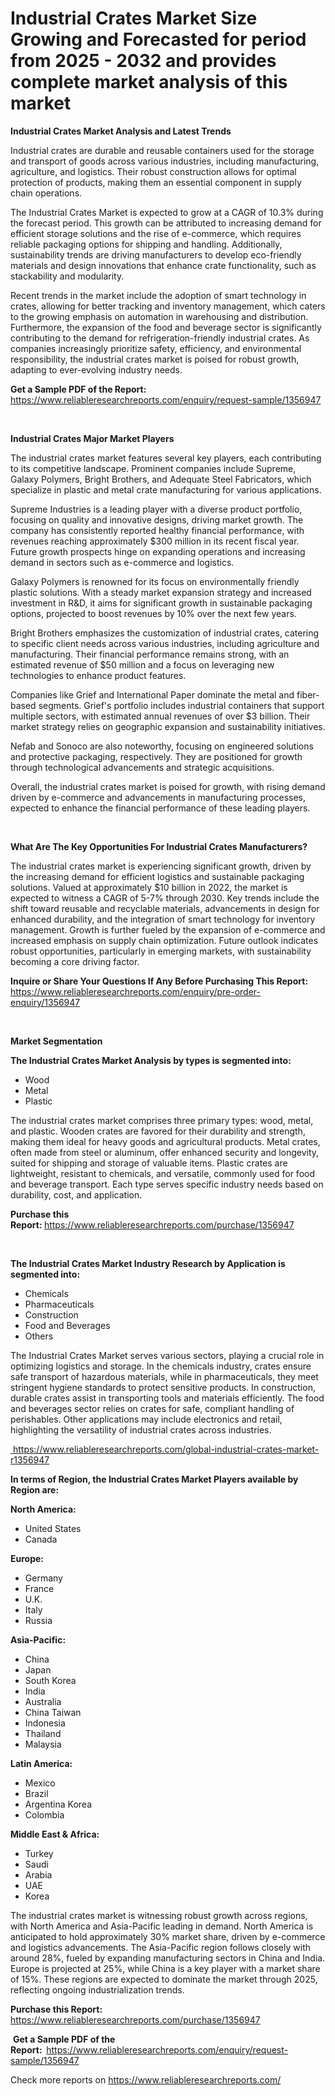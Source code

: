 <p><h1>Industrial Crates Market Size Growing and Forecasted for period from 2025 - 2032 and provides complete market analysis of this market</h1></p><p><strong>Industrial Crates Market Analysis and Latest Trends</strong></p>
<p><p>Industrial crates are durable and reusable containers used for the storage and transport of goods across various industries, including manufacturing, agriculture, and logistics. Their robust construction allows for optimal protection of products, making them an essential component in supply chain operations. </p><p>The Industrial Crates Market is expected to grow at a CAGR of 10.3% during the forecast period. This growth can be attributed to increasing demand for efficient storage solutions and the rise of e-commerce, which requires reliable packaging options for shipping and handling. Additionally, sustainability trends are driving manufacturers to develop eco-friendly materials and design innovations that enhance crate functionality, such as stackability and modularity. </p><p>Recent trends in the market include the adoption of smart technology in crates, allowing for better tracking and inventory management, which caters to the growing emphasis on automation in warehousing and distribution. Furthermore, the expansion of the food and beverage sector is significantly contributing to the demand for refrigeration-friendly industrial crates. As companies increasingly prioritize safety, efficiency, and environmental responsibility, the industrial crates market is poised for robust growth, adapting to ever-evolving industry needs.</p></p>
<p><strong>Get a Sample PDF of the Report:&nbsp;</strong> <a href="https://www.reliableresearchreports.com/enquiry/request-sample/1356947?utm_campaign=2119&utm_medium=2&utm_source=Github&utm_content=ia&utm_term=16022025&utm_id=industrial-crates">https://www.reliableresearchreports.com/enquiry/request-sample/1356947</a></p>
<p>&nbsp;</p>
<p><strong>Industrial Crates Major Market Players</strong></p>
<p><p>The industrial crates market features several key players, each contributing to its competitive landscape. Prominent companies include Supreme, Galaxy Polymers, Bright Brothers, and Adequate Steel Fabricators, which specialize in plastic and metal crate manufacturing for various applications.</p><p>Supreme Industries is a leading player with a diverse product portfolio, focusing on quality and innovative designs, driving market growth. The company has consistently reported healthy financial performance, with revenues reaching approximately $300 million in its recent fiscal year. Future growth prospects hinge on expanding operations and increasing demand in sectors such as e-commerce and logistics.</p><p>Galaxy Polymers is renowned for its focus on environmentally friendly plastic solutions. With a steady market expansion strategy and increased investment in R&D, it aims for significant growth in sustainable packaging options, projected to boost revenues by 10% over the next few years.</p><p>Bright Brothers emphasizes the customization of industrial crates, catering to specific client needs across various industries, including agriculture and manufacturing. Their financial performance remains strong, with an estimated revenue of $50 million and a focus on leveraging new technologies to enhance product features.</p><p>Companies like Grief and International Paper dominate the metal and fiber-based segments. Grief's portfolio includes industrial containers that support multiple sectors, with estimated annual revenues of over $3 billion. Their market strategy relies on geographic expansion and sustainability initiatives.</p><p>Nefab and Sonoco are also noteworthy, focusing on engineered solutions and protective packaging, respectively. They are positioned for growth through technological advancements and strategic acquisitions.</p><p>Overall, the industrial crates market is poised for growth, with rising demand driven by e-commerce and advancements in manufacturing processes, expected to enhance the financial performance of these leading players.</p></p>
<p>&nbsp;</p>
<p><strong>What Are The Key Opportunities For Industrial Crates Manufacturers?</strong></p>
<p><p>The industrial crates market is experiencing significant growth, driven by the increasing demand for efficient logistics and sustainable packaging solutions. Valued at approximately $10 billion in 2022, the market is expected to witness a CAGR of 5-7% through 2030. Key trends include the shift toward reusable and recyclable materials, advancements in design for enhanced durability, and the integration of smart technology for inventory management. Growth is further fueled by the expansion of e-commerce and increased emphasis on supply chain optimization. Future outlook indicates robust opportunities, particularly in emerging markets, with sustainability becoming a core driving factor.</p></p>
<p><strong>Inquire or Share Your Questions If Any Before Purchasing This Report:</strong> <a href="https://www.reliableresearchreports.com/enquiry/pre-order-enquiry/1356947?utm_campaign=2119&utm_medium=2&utm_source=Github&utm_content=ia&utm_term=16022025&utm_id=industrial-crates">https://www.reliableresearchreports.com/enquiry/pre-order-enquiry/1356947</a></p>
<p>&nbsp;</p>
<p><strong>Market Segmentation</strong></p>
<p><strong>The Industrial Crates Market Analysis by types is segmented into:</strong></p>
<p><ul><li>Wood</li><li>Metal</li><li>Plastic</li></ul></p>
<p><p>The industrial crates market comprises three primary types: wood, metal, and plastic. Wooden crates are favored for their durability and strength, making them ideal for heavy goods and agricultural products. Metal crates, often made from steel or aluminum, offer enhanced security and longevity, suited for shipping and storage of valuable items. Plastic crates are lightweight, resistant to chemicals, and versatile, commonly used for food and beverage transport. Each type serves specific industry needs based on durability, cost, and application.</p></p>
<p><strong>Purchase this Report:&nbsp;</strong><a href="https://www.reliableresearchreports.com/purchase/1356947?utm_campaign=2119&utm_medium=2&utm_source=Github&utm_content=ia&utm_term=16022025&utm_id=industrial-crates">https://www.reliableresearchreports.com/purchase/1356947</a></p>
<p>&nbsp;</p>
<p><strong>The Industrial Crates Market Industry Research by Application is segmented into:</strong></p>
<p><ul><li>Chemicals</li><li>Pharmaceuticals</li><li>Construction</li><li>Food and Beverages</li><li>Others</li></ul></p>
<p><p>The Industrial Crates Market serves various sectors, playing a crucial role in optimizing logistics and storage. In the chemicals industry, crates ensure safe transport of hazardous materials, while in pharmaceuticals, they meet stringent hygiene standards to protect sensitive products. In construction, durable crates assist in transporting tools and materials efficiently. The food and beverages sector relies on crates for safe, compliant handling of perishables. Other applications may include electronics and retail, highlighting the versatility of industrial crates across industries.</p></p>
<p><a href="https://www.reliableresearchreports.com/global-industrial-crates-market-r1356947?utm_campaign=2119&utm_medium=2&utm_source=Github&utm_content=ia&utm_term=16022025&utm_id=industrial-crates">&nbsp;https://www.reliableresearchreports.com/global-industrial-crates-market-r1356947</a></p>
<p><strong>In terms of Region, the Industrial Crates Market Players available by Region are:</strong></p>
<p>
    <p> <strong> North America: </strong>
        <ul>
            <li>United States</li>
            <li>Canada</li>
        </ul>
        </p> 
    <p> <strong> Europe: </strong>
        <ul>
            <li>Germany</li>
            <li>France</li>
            <li>U.K.</li>
            <li>Italy</li>
            <li>Russia</li>
        </ul>
        </p> 
    <p> <strong> Asia-Pacific: </strong>
        <ul>
            <li>China</li>
            <li>Japan</li>
            <li>South Korea</li>
            <li>India</li>
            <li>Australia</li>
            <li>China Taiwan</li>
            <li>Indonesia</li>
            <li>Thailand</li>
            <li>Malaysia</li>
        </ul>
        </p> 
    <p> <strong> Latin America: </strong>
        <ul>
            <li>Mexico</li>
            <li>Brazil</li>
            <li>Argentina Korea</li>
            <li>Colombia</li>
        </ul>
        </p> 
    <p> <strong> Middle East & Africa: </strong>
        <ul>
            <li>Turkey</li>
            <li>Saudi</li>
            <li>Arabia</li>
            <li>UAE</li>
            <li>Korea</li>
        </ul>
    </p>
    </p>
<p><p>The industrial crates market is witnessing robust growth across regions, with North America and Asia-Pacific leading in demand. North America is anticipated to hold approximately 30% market share, driven by e-commerce and logistics advancements. The Asia-Pacific region follows closely with around 28%, fueled by expanding manufacturing sectors in China and India. Europe is projected at 25%, while China is a key player with a market share of 15%. These regions are expected to dominate the market through 2025, reflecting ongoing industrialization trends.</p></p>
<p><strong>Purchase this Report: </strong><a href="https://www.reliableresearchreports.com/purchase/1356947?utm_campaign=2119&utm_medium=2&utm_source=Github&utm_content=ia&utm_term=16022025&utm_id=industrial-crates">https://www.reliableresearchreports.com/purchase/1356947</a></p>
<p>&nbsp;<strong>Get a Sample PDF of the Report:&nbsp;&nbsp;</strong><a href="https://www.reliableresearchreports.com/enquiry/request-sample/1356947?utm_campaign=2119&utm_medium=2&utm_source=Github&utm_content=ia&utm_term=16022025&utm_id=industrial-crates">https://www.reliableresearchreports.com/enquiry/request-sample/1356947</a></p>
<p><strong></strong></p>
<p>Check more reports on <a href="https://www.reliableresearchreports.com/?utm_campaign=2119&utm_medium=2&utm_source=Github&utm_content=ia&utm_term=16022025&utm_id=industrial-crates">https://www.reliableresearchreports.com/</a></p>